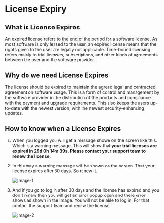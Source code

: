 # License Expiry

## What is License Expires
An expired license refers to the end of the period for a software license. As most software is only leased to the user, an expired license means that the rights given to the user are legally not applicable. Time-bound licensing refers mainly to trial licenses, subscriptions, and other kinds of agreements between the user and the software provider.

## Why do we need License Expires
The license should be expired to maintain the agreed legal and contracted agreement on software usage. This is a form of control and management by the software provider in the distribution of the products and compliance with the payment and upgrade requirements. This also keeps the users up-to-date with the newest version, with the newest security-enhancing updates.

## How to know when a License Expires
1. When you logged you will get a message shown on the screen like this. Which is a warning message. This will show that **your trial licenses are expired in 29d 0h 14m 39s. Please contact your support team to renew the license**.
2. In this way a warning message will be shown on the screen. That your license expires after 30 days. So renew it.

   ![image-1](https://github.com/Nancypatel1103/ComplianceClient/assets/153616269/6e3c51dd-cb12-46af-a3a9-4dea7242fd9d)

3. And if you go to log in after 30 days and the license has expired and you don't renew then you will get an error popup open and there error shows as shown in the image. You will not be able to log in. For that contact the support team and renew the license.

   ![image-2](https://github.com/Nancypatel1103/ComplianceClient/assets/153616269/0893778e-ac5e-4950-8da8-8298b927f631)

